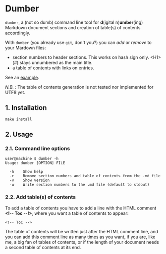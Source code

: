 # Dumber

`dumber`, a (not so dumb) command line tool for **d**(igital n)**umber**(ing) Markdown document sections and creation of table(s) of contents accordingly.

With `dumber` (you already use `git`, don't you?) you can *add* or *remove* to your Mardown files:

- section numbers to header sections. This works on hash sign only. &lt;H1&gt; (#) stays unnumbered as the main title.
- a table of contents with links on entries.

See an [example](./example.md).

_N.B._ : The table of contents generation is not tested nor implemented for UTF8 yet.

## 1. Installation

```
make install
```

## 2. Usage

### 2.1. Command line options
```
user@machine $ dumber -h
Usage: dumber [OPTION] FILE

  -h    Show help
  -r    Remove section numbers and table of contents from the .md file
  -v    Show version
  -w    Write section numbers to the .md file (default to stdout)
```

### 2.2. Add table(s) of contents

To add a table of contents you have to add a line with the HTML comment **&lt;!-- Toc --!&gt;**, where you want a table of contents to appear:

```
<!-- ToC -->
```

The table of contents will be written just after the HTML comment line, and you can add this comment line as many times as you want, if you are, like me, a big fan of tables of contents, or if the length of your document needs a second table of contents at its end.

